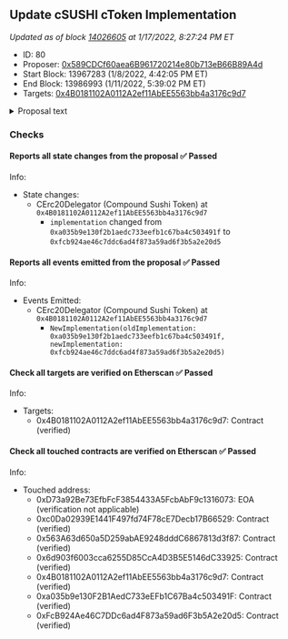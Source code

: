 ## Update cSUSHI cToken Implementation

_Updated as of block [14026605](https://etherscan.io/block/14026605) at 1/17/2022, 8:27:24 PM ET_

- ID: 80
- Proposer: [0x589CDCf60aea6B961720214e80b713eB66B89A4d](https://etherscan.io/address/0x589CDCf60aea6B961720214e80b713eB66B89A4d)
- Start Block: 13967283 (1/8/2022, 4:42:05 PM ET)
- End Block: 13986993 (1/11/2022, 5:39:02 PM ET)
- Targets: [0x4B0181102A0112A2ef11AbEE5563bb4a3176c9d7](https://etherscan.io/address/0x4B0181102A0112A2ef11AbEE5563bb4a3176c9d7#code)

<details>
  <summary>Proposal text</summary>

> # Update cSUSHI cToken Implementation
> ## Summary
> This proposal is a patch developed by Equilibria which updates the cToken implementation contract for cSUSHI to a more recent
> Solidity version (0.8.6) and removes error codes in favor of reverts with custom errors. No other core logic changes are
> intended. The new implementation has been deployed to [0xFcB924Ae46C7DDc6ad4F873a59ad6F3b5A2e20d5](https://etherscan.io/address/0xfcb924ae46c7ddc6ad4f873a59ad6f3b5a2e20d5)
> 
> ## Changelog
> These changes implement the following:
> 
> * Upgrade the Solidity version of the cToken and related contracts to 0.8.6 - all contracts in the repo were changed to 0.8.6 but only the cTokens will be upgraded as part of upcoming governance proposals. This is due to the complexity of having multiple Solidity versions in the same repo.
> * Remove the usage of SafeMath and CarefulMath in favor of Solidity 0.8’s checked math - Solidity will now automatically revert when math errors occur (overflows, division by zero, etc)
> * Remove the custom errorCode return values in favor of reverts and custom errors - this allows for a more structured way to deal with errors rather than enum or string comparisons.
> 
> It is important to note that the goal is to have no behavior changes in the happy path case, and to only move away from errorCodes and to revert in the failure case (both math errors and checks). All existing unit and scenario tests should pass with only changes to the error code cases.
> 
> More cTokens will be upgraded in a future proposal if this one passes and causes no issues.
> 
> ## Development
> The code changes can be viewed here: [Pull Request #152](https://github.com/compound-finance/compound-protocol/pull/152).
> 
> An audit was completed by the [ChainSecurity Team](https://chainsecurity.com/security-audit/compound-ctoken) and all issues
> were either fixed or out of scope for this change. For further discussion, please view the [Community Forum thread](https://www.comp.xyz/t/rfp12-implementation-ctoken-cleanup/2694).
</details>

### Checks
#### Reports all state changes from the proposal ✅ Passed
  




Info:
- State changes:
    - CErc20Delegator (Compound Sushi Token) at `0x4B0181102A0112A2ef11AbEE5563bb4a3176c9d7`
        - `implementation` changed from `0xa035b9e130f2b1aedc733eefb1c67ba4c503491f` to `0xfcb924ae46c7ddc6ad4f873a59ad6f3b5a2e20d5`

#### Reports all events emitted from the proposal ✅ Passed
  




Info:
- Events Emitted:
    - CErc20Delegator (Compound Sushi Token) at `0x4B0181102A0112A2ef11AbEE5563bb4a3176c9d7`
        - `NewImplementation(oldImplementation: 0xa035b9e130f2b1aedc733eefb1c67ba4c503491f, newImplementation: 0xfcb924ae46c7ddc6ad4f873a59ad6f3b5a2e20d5)`

#### Check all targets are verified on Etherscan ✅ Passed
  




Info:
- Targets:
    - 0x4B0181102A0112A2ef11AbEE5563bb4a3176c9d7: Contract (verified)

#### Check all touched contracts are verified on Etherscan ✅ Passed
  




Info:
- Touched address:
    - 0xD73a92Be73EfbFcF3854433A5FcbAbF9c1316073: EOA (verification not applicable)
    - 0xc0Da02939E1441F497fd74F78cE7Decb17B66529: Contract (verified)
    - 0x563A63d650a5D259abAE9248dddC6867813d3f87: Contract (verified)
    - 0x6d903f6003cca6255D85CcA4D3B5E5146dC33925: Contract (verified)
    - 0x4B0181102A0112A2ef11AbEE5563bb4a3176c9d7: Contract (verified)
    - 0xa035b9e130F2B1AedC733eEFb1C67Ba4c503491F: Contract (verified)
    - 0xFcB924Ae46C7DDc6ad4F873a59ad6F3b5A2e20d5: Contract (verified)
